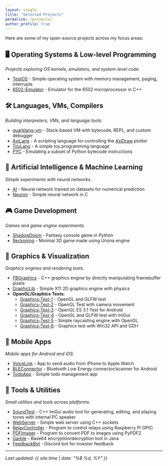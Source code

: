 ```yaml
---
layout: single
title: "Selected Projects"
permalink: /projects/
author_profile: true
---
```


Here are some of my open-source projects across my focus areas:

## 🖥️ Operating Systems & Low-level Programming

*Projects exploring OS kernels, emulators, and system-level code.*

- [TestOS](https://github.com/Sid110307/TestOS) - Simple operating system with memory management, paging, interrupts
- [6502-Emulator](https://github.com/Sid110307/6502-Emulator) - Emulator for the 6502 microprocessor in C++

## 🛠️ Languages, VMs, Compilers

*Building interpreters, VMs, and language tools.*

- [quarklang-vm](https://github.com/Sid110307/quarklang-vm) - Stack-based VM with bytecode, REPL, and custom debugger
- [AxiLang](https://github.com/Sid110307/AxiLang) - A scripting language for controlling the [AxiDraw](https://axidraw.com/) plotter
- [ToyLang](https://github.com/Sid110307/ToyLang) - A simple toy programming language
- [PYC](https://github.com/Sid110307/PYC) - Emulating a subset of Python bytecode instructions

## 🤖 Artificial Intelligence & Machine Learning

*Simple experiments with neural networks.*

- [AI](https://github.com/Sid110307/AI) - Neural network trained on datasets for numerical prediction
- [Neuron](https://github.com/Sid110307/Neuron) - Simple neural network in C

## 🎮 Game Development

*Games and game engine experiments.*

- [ShadowDoom](https://github.com/Sid110307/ShadowDoom) - Fantasy console game in Python
- [Reckoning](https://github.com/Sid110307/Reckoning) - Minimal 3D game made using Ursina engine

## 🎨 Graphics & Visualization

*Graphics engines and rendering tests.*

- [FBGraphics](https://github.com/Sid110307/FBGraphics) - C++ graphics engine by directly manipulating framebuffer pixels
- [GraphicLib](https://github.com/Sid110307/GraphicLib) - Simple X11 2D graphics engine with physics
- **OpenGL/Graphics Tests**:
  - [Graphics-Test-1](https://github.com/Sid110307/Graphics-Test-1) - OpenGL and GLFW test
  - [Graphics-Test-2](https://github.com/Sid110307/Graphics-Test-2) - OpenGL Test with camera movement
  - [Graphics-Test-3](https://github.com/Sid110307/Graphics-Test-3) - OpenGL ES 3.1 Test for Android
  - [Graphics-Test-4](https://github.com/Sid110307/Graphics-Test-4) - OpenGL and GLFW test with ImGui
  - [Graphics-Test-5](https://github.com/Sid110307/Graphics-Test-5) - Simple raycasting engine with OpenGL
  - [Graphics-Test-6](https://github.com/Sid110307/Graphics-Test-6) - Graphics test with Win32 API and GDI+

## 📱 Mobile Apps

*Mobile apps for Android and iOS.*

- [VoiceLink](https://github.com/Sid110307/VoiceLink) - App to send audio from iPhone to Apple Watch
- [BLEConnector](https://github.com/Sid110307/BLEConnector) - Bluetooth Low Energy connector/scanner for Android
- [TodoApp](https://github.com/Sid110307/TodoApp) - Simple todo management app

## 🔧 Tools & Utilities

*Small utilities and tools across platforms.*

- [SoundTest](https://github.com/Sid110307/SoundTest) - C++ ImGui audio tool for generating, editing, and playing tones with internal PC speaker
- [WebServer](https://github.com/Sid110307/WebServer) - Simple web server using C++ sockets
- [RelayController](https://github.com/Sid110307/RelayController) - Program to control relays using Raspberry Pi GPIO
- [PDFImager](https://github.com/Sid110307/PDFImager) - Program to convert PDF to images using PyPDF2
- [Garble](https://github.com/Sid110307/Garble) - Base64 encryption/decryption tool in Java
- [FeedbackBot](https://github.com/Sid110307/FeedbackBot) - Discord bot for investor feedback

---

*Last updated: {{ site.time | date: "%B %d, %Y" }}*
